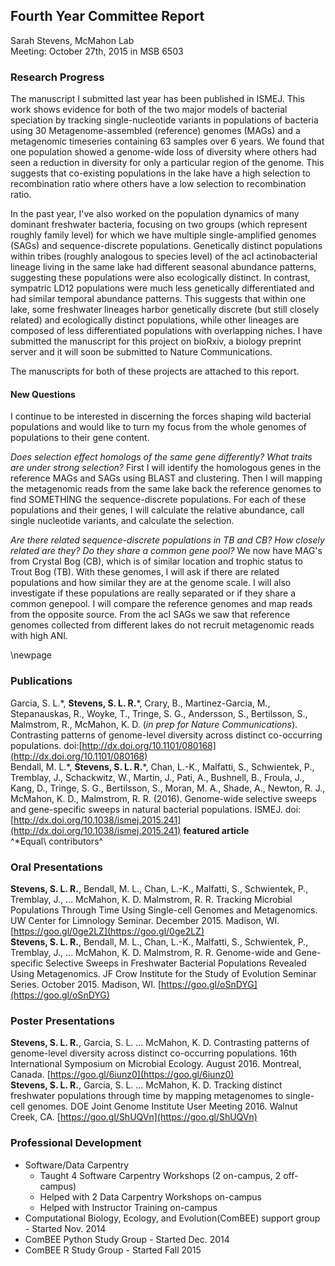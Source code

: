 ## Fourth Year Committee Report
Sarah Stevens, McMahon Lab  
Meeting: October 27th, 2015 in MSB 6503  

### Research Progress
The manuscript I submitted last year has been published in ISMEJ.  This work shows evidence for both of the two major models of bacterial speciation by tracking single-nucleotide variants in populations of bacteria using 30 Metagenome-assembled (reference) genomes (MAGs) and a metagenomic timeseries containing 63 samples over 6 years.
We found that one population showed a genome-wide loss of diversity where others had seen a reduction in diversity for only a particular region of the genome.
This suggests that co-existing populations in the lake have a high selection to recombination ratio where others have a low selection to recombination ratio.  

In the past year, I've also worked on the population dynamics of many dominant freshwater bacteria, focusing on two groups (which represent roughly family level) for which we have multiple single-amplified genomes (SAGs) and sequence-discrete populations.
Genetically distinct populations within tribes (roughly analogous to species level) of the acI actinobacterial lineage living in the same lake had different seasonal abundance patterns, suggesting these populations were also ecologically distinct.
In contrast, sympatric LD12 populations were much less genetically differentiated and had similar temporal abundance patterns. This suggests that within one lake, some freshwater lineages harbor genetically discrete (but still closely related) and ecologically distinct populations, while other lineages are composed of less differentiated populations with overlapping niches.
I have submitted the manuscript for this project on bioRxiv, a biology preprint server and it will soon be submitted to Nature Communications.  

The manuscripts for both of these projects are attached to this report.


#### New Questions
I continue to be interested in discerning the forces shaping wild bacterial populations and would like to turn my focus from the whole genomes of populations to their gene content.

*Does selection effect homologs of the same gene differently?  What traits are under strong selection?*  First I will identify the homologous genes in the reference MAGs and SAGs using BLAST and clustering.  Then I will mapping the metagenomic reads from the same lake back the reference genomes to find SOMETHING the sequence-discrete populations.  For each of these populations and their genes, I will calculate the relative abundance, call single nucleotide variants, and calculate the selection. <!-- FINISH THIS -->

*Are there related sequence-discrete populations in TB and CB?  How closely related are they?  Do they share a common gene pool?* We now have MAG's from Crystal Bog (CB), which is of similar location and trophic status to Trout Bog (TB).  With these genomes, I will ask if there are related populations and how similar they are at the genome scale.  I will also investigate if these populations are really separated or if they share a common genepool.  I will compare the reference genomes and map reads from the opposite source.  From the acI SAGs we saw that reference genomes collected from different lakes do not recruit metagenomic reads with high ANI.

\newpage

### Publications
Garcia, S. L.\*, **Stevens, S. L. R.**\*, Crary, B., Martinez-Garcia, M., Stepanauskas, R., Woyke, T., Tringe, S. G., Andersson, S., Bertilsson, S., Malmstrom, R.,  McMahon, K. D. (_in prep for Nature Communications_). Contrasting patterns of genome-level diversity across distinct co-occurring populations. doi:[http://dx.doi.org/10.1101/080168](http://dx.doi.org/10.1101/080168)  
Bendall, M. L.\*, **Stevens, S. L. R.**\*, Chan, L.-K., Malfatti, S., Schwientek, P., Tremblay, J., Schackwitz, W., Martin, J., Pati, A., Bushnell, B., Froula, J., Kang, D., Tringe, S. G., Bertilsson, S., Moran, M. A., Shade, A., Newton, R. J., McMahon, K. D., Malmstrom, R. R. (2016). Genome-wide selective sweeps and gene-specific sweeps in natural bacterial populations. ISMEJ. doi:[http://dx.doi.org/10.1038/ismej.2015.241](http://dx.doi.org/10.1038/ismej.2015.241) **featured article**  
^\*Equal\ contributors^

### Oral Presentations
**Stevens, S. L. R.**, Bendall, M. L., Chan, L.-K., Malfatti, S., Schwientek, P., Tremblay, J., ...  McMahon, K. D. Malmstrom, R. R. Tracking Microbial Populations Through Time Using Single-cell Genomes and Metagenomics. UW Center for Limnology Seminar. December 2015. Madison, WI. [https://goo.gl/0ge2LZ](https://goo.gl/0ge2LZ)  
**Stevens, S. L. R.**, Bendall, M. L., Chan, L.-K., Malfatti, S., Schwientek, P., Tremblay, J., ...  McMahon, K. D. Malmstrom, R. R. Genome-wide and Gene-specific Selective Sweeps in Freshwater Bacterial Populations Revealed Using Metagenomics. JF Crow Institute for the Study of Evolution Seminar Series. October 2015. Madison, WI. [https://goo.gl/oSnDYG](https://goo.gl/oSnDYG)  


### Poster Presentations
**Stevens, S. L. R.**, Garcia, S. L. ...  McMahon, K. D. Contrasting patterns of genome-level diversity across distinct co-occurring populations. 16th International Symposium on Microbial Ecology. August 2016. Montreal, Canada. [https://goo.gl/6iunz0](https://goo.gl/6iunz0)  
**Stevens, S. L. R.**, Garcia, S. L. ...  McMahon, K. D. Tracking distinct freshwater populations through time by mapping metagenomes to single-cell genomes. DOE Joint Genome Institute User Meeting 2016. Walnut Creek, CA. [https://goo.gl/ShUQVn](https://goo.gl/ShUQVn)  


### Professional Development
* Software/Data Carpentry
    + Taught 4 Software Carpentry Workshops (2 on-campus, 2 off-campus)
    + Helped with 2 Data Carpentry Workshops on-campus
    + Helped with Instructor Training on-campus
* Computational Biology, Ecology, and Evolution(ComBEE) support group - Started Nov. 2014
* ComBEE Python Study Group - Started Dec. 2014
* ComBEE R Study Group - Started Fall 2015
